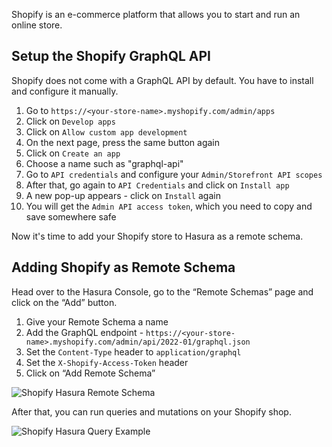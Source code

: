 Shopify is an e-commerce platform that allows you to start and run an online store.

## Setup the Shopify GraphQL API

Shopify does not come with a GraphQL API by default. You have to install and configure it manually.

1. Go to `https://<your-store-name>.myshopify.com/admin/apps`
2. Click on `Develop apps`
3. Click on `Allow custom app development`
4. On the next page, press the same button again
5. Click on `Create an app`
6. Choose a name such as "graphql-api"
7. Go to `API credentials` and configure your `Admin/Storefront API scopes`
8. After that, go again to `API Credentials` and click on `Install app`
9. A new pop-up appears - click on `Install` again
10. You will get the `Admin API access token`, which you need to copy and save somewhere safe

Now it's time to add your Shopify store to Hasura as a remote schema.

## Adding Shopify as Remote Schema

Head over to the Hasura Console, go to the “Remote Schemas” page and click on the “Add” button.

1. Give your Remote Schema a name
2. Add the GraphQL endpoint - `https://<your-store-name>.myshopify.com/admin/api/2022-01/graphql.json`
3. Set the `Content-Type` header to `application/graphql`
4. Set the `X-Shopify-Access-Token` header
5. Click on “Add Remote Schema”

![Shopify Hasura Remote Schema](https://graphql-engine-cdn.hasura.io/data-hub/shopify/shopify-hasura-remote-schema.png)

After that, you can run queries and mutations on your Shopify shop.

![Shopify Hasura Query Example](https://graphql-engine-cdn.hasura.io/data-hub/shopify/shopify-hasura-query-example.png)
